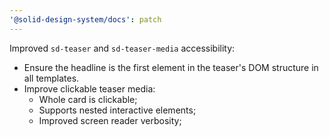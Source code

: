 ```yaml
---
'@solid-design-system/docs': patch
---
```


Improved `sd-teaser` and `sd-teaser-media` accessibility:

- Ensure the headline is the first element in the teaser's DOM structure in all templates.
- Improve clickable teaser media:
    - Whole card is clickable;
    - Supports nested interactive elements;
    - Improved screen reader verbosity;
